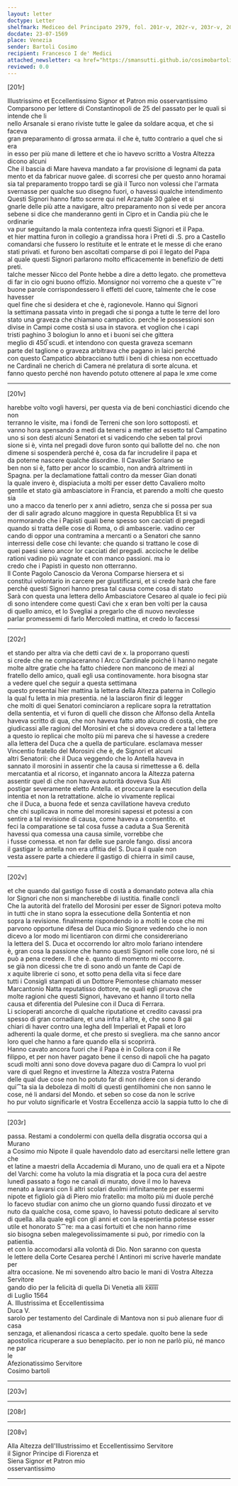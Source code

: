 ```yaml
---
layout: letter
doctype: Letter
shelfmark: Mediceo del Principato 2979, fol. 201r-v, 202r-v, 203r-v, 208r-v
docdate: 23-07-1569
place: Venezia
sender: Bartoli Cosimo
recipient: Francesco I de' Medici
attached_newsletter: <a href="https://smansutti.github.io/cosimobartoli/texts/3080_146/">3080_146</a>
reviewed: 0.0
---
```


[201r]  
  
  
Illustrissimo et Eccellentissimo Signor et Patron mio osservantissimo  
Comparsono per lettere di Constantinopoli de 25 del passato per le quali si intende che li  
nello Arsanale si erano riviste tutte le galee da soldare acqua, et che si faceva  
gran preparamento di grossa armata. il che è, tutto contrario a quel che si era  
in esso per più mane di lettere et che io havevo scritto a Vostra Altezza dicono alcuni  
Che il bascia di Mare haveva mandato a far provisione di legnami da pata  
mento et da fabricar nuove galee. di scorresi che per questo anno horamai  
sia tal preparamento troppo tardi se già il Turco non volessi che l'armata  
svernasse per qualche suo disegno fuori, o havessi qualche intendimento  
Questi Signori hanno fatto scerre qui nel Arzanale 30 galee et si  
gnarle delle più atte a navigare, altro preparamento non si vede per ancora  
sebene si dice che manderanno genti in Cipro et in Candia più che le ordinarie  
va pur seguitando la mala contenteza infra questi Signori et il Papa.  
et hier mattina furon in collegio a grandissa hora i Preti di .S. pro a Castello  
comandarsi che fussero lo restituite et le entrate et le messe di che erano  
stati privati. et furono ben ascoltati comparse di poi il legato del Papa  
al quale questi Signori parlarono molto efficacemente in benefizio de detti preti.  
talche messer Nicco del Ponte hebbe a dire a detto legato. che prometteva  
di far in cio ogni buono offizio. Monsignor noi vorremo che a queste v⁀re  
buone parole corrispondessero li effetti del cuore, talmente che le cose havesser  
quel fine che si desidera et che è, ragionevole. Hanno qui Signori  
la settimana passata vinto in pregadi che si ponga a tutte le terre del loro  
stato una graveza che chiamano campatico. perché le possessioni son  
divise in Campi come costà si usa in stavora. et voglion che i capi  
tristi paghino 3 bologiun lo anno et i buoni sei che gittera  
meglio di 450̅ scudi. et intendono con questa graveza scemann  
parte del taglione o graveza arbitrava che pagano in laici perché  
con questo Campatico abbracciano tutti i beni di chiesa non eccettuado  
ne Cardinali ne cherich di Camera né prelatura di sorte alcuna. et  
fanno questo perché non havendo potuto ottenere al papa le xme come  
  
---  

[201v]  
  
  
harebbe volto vogli haversi, per questa via de beni conchiastici dicendo che non  
terranno le visite, ma i fondi de Terreni che son loro sottoposti. et  
vanno hora spensando a medi da tenersi a metter ad essetto tal Campatino  
uno si son desti alcuni Senatori et si vadicendo che seben tal provi  
sione si è, vinta nel pregadi dove furon sonto qui ballotte del no. che non  
dimene si sospenderà perché è, cosa da far incrudelire il papa et  
da poterne nascere qualche disordine. Il Cavalier Soriano se  
ben non si è, fatto per ancor lo scambio, non andrà altrimenti in  
Spagna. per la declamatione fattali contro da messer Gian donati  
la quale invero è, dispiaciuta a molti per esser detto Cavaliero molto  
gentile et stato già ambasciatore in Francia, et parendo a molti che questo sia  
uno a macco da tenerlo per x anni adietro, senza che si possa per sua  
der di salir agrado alcuno maggiore in questa Repubblica Et si va  
mormorando che i Papisti quali bene spesso son cacciati di pregadi  
quando si tratta delle cose di Roma, o di ambascerie. vadino cer  
cando di oppor una contramina a mercanti o a Senatori che sanno  
interressi delle cose chi levante: che quando si trattano le cose di  
quei paesi sieno ancor lor cacciati del pregadi. accioche le delibe  
rationi vadino più vagnate et con manco passioni. ma io  
credo che i Papisti in questo non otterranno.  
Il Conte Pagolo Canoscio da Verona Comparse hiersera et si  
constitui volontario in carcere per giustificarsi, et si crede harà che fare  
perché questi Signori hanno presa tal causa come cosa di stato  
Sarà con questa una lettera dello Ambasciatore Cesareo al quale io feci più  
dì sono intendere come questi Cavi che x eran ben volti per la causa  
di quello amico, et lo Svegliai a pregarlo che di nuovo nevolesse  
parlar promessemi di farlo Mercoledì mattina, et credo lo faccessi  
  
---  

[202r]  
  
  
et stando per altra via che detti cavi de x. la proporrano questi  
si crede che ne compiaceranno l Arc:o Cardinale poiché li hanno negate  
molte altre gratie che ha fatto chiedere non mancono de mezi al  
fratello dello amico, quali egli usa continovamente. hora bisogna star  
a vedere quel che seguir a questa settimana  
questo presentai hier mattina la lettera della Altezza paterna in Collegio  
la qual fu letta in mia presentia. né la lasciaron finir di legger  
che molti di quei Senatori cominciaron a replicare sopra la retrattation  
della sententia, et vi furon di quelli che disson che Alfonso della Antella  
haveva scritto di qua, che non haveva fatto atto alcuno di costà, che pre  
giudicassi alle ragioni del Morosini et che si doveva credere a tal lettera  
a questo io replicai che molto più mi pareva che si havesse a credere  
alla lettera del Duca che a quella de particulare. esclamava messer  
Vincentio fratello del Morosini che è, de Signori et alcuni  
altri Senatorii: che il Duca veggendo che lo Antella haveva in  
sannato il morosini in assentir che la causa si rimettesse a 6. della  
mercatantia et al ricorso, et ingannato ancora la Altezza paterna  
assentir quel di che non haveva autorità doveva Sua Alti  
postigar severamente eletto Antella. et proccurare la esecution della  
intentia et non la retrattatione. alche io vivamente replicai  
che il Duca, a buona fede et senza cavillatione haveva creduto  
che chi suplicava in nome del moresini sapessi et potessi a con  
sentire a tal revisione di causa, come haveva a consentito. et  
feci la comparatione se tal cosa fusse a caduta a Sua Serenità  
havessi qua comessa una causa simile, vorrebbe che  
i fusse comessa. et non far delle sue parole fango. dissi ancora  
il gastigar lo antella non era uffitia del S. Duca il quale non  
vesta assere parte a chiedere il gastigo di chierra in simil cause,  
  
---  

[202v]  
  
  
et che quando dal gastigo fusse di costà a domandato poteva alla chia  
lor Signori che non si mancherebbe di iustitia. finalle concli  
Che la autorità del fratello del Morosini per esser de Signori poteva molto  
in tutti che in stano sopra la essecutione della Sontentia et non  
sopra la revisione. finalmente rispondendo io a molti le cose che mi  
parvono opportune difesa del Duca mio Signore vedendo che io non  
dicevo a lor modo mi licentiaron con dirmi che considereriano  
la lettera del S. Duca et occorrendo lor altro molo fariano intendere  
è, gran cosa la passione che hanno questi Signori nelle cose loro, né si  
può a pena credere. Il che è. quanto di momento mi occorre.  
se già non dicessi che tre dì sono andò un fante de Capi de  
x aquite librerie ci sono, et sotto pena della vita si fece dare  
tutti i Consigli stampati di un Dottore Piemontese chiamato messer  
Marcantonio Natta reputatisso dottore, ne quali egli pruova che  
molte ragioni che questi Signori, havevano et hanno il torto nella  
causa et diferentia del Pulesine con il Duca di Ferrara.  
Li scioperati ancorche di qualche riputatione et credito cavassi pra  
spesso di gran cornadiare, et una infra l altre, è, che sono 8 gai  
chiari di haver contro una legha dell Imperiali et Papali et loro  
adherenti la quale dorme, et che presto si svegliera. ma che sanno ancor  
loro quel che hanno a fare quando ella si scoprirrà.  
Hanno cavato ancora fuori che il Papa è in Collora con il Re  
filippo, et per non haver pagato bene il censo di napoli che ha pagato  
scudi molti anni sono dove doveva pagare duo di Campra lo vuol pri  
vare di quel Regno et investirne la Altezza vostra Paterna  
delle qual due cose non ho potuto far di non ridere con si derando  
qui⁀ta sia la deboleza di molti di questi gentilhomini che non sanno le  
cose, né li andarsi del Mondo. et seben so cose da non le scrive  
ho pur voluto significarle et Vostra Eccellenza acciò la sappia tutto lo che di  
  
---  

[203r]  
  
  
passa. Restami a condolermi con quella della disgratia occorsa qui a Murano  
a Cosimo mio Nipote il quale havendolo dato ad esercitarsi nelle lettere gran che  
et latine a maestri della Accademia di Murano, uno de quali era et a Nipote  
del Varchi: come ha voluto la mia disgratia et la poca cura del aestre  
lunedì passato a fogo ne canali di murato, dove il mo lo haveva  
menato a lavarsi con li altri scolari duolmi infinitamente per essermi  
nipote et figliolo già di Piero mio fratello: ma molto più mi duole perché  
lo facevo studiar con animo che un giorno quando fussi dirozato et ve  
nuto da qualche cosa, come spavo, lo havessi potuto dedicare al servito  
di quella. alla quale egli con gli anni et con la esperientia potesse esser  
utile et honorato S⁀re: ma a casi fortuiti et che non hanno rime  
sio bisogna seben malegevolissimamente si può, por rimedio con la patientia.  
et con lo accomodarsi alla volontà di Dio. Non saranno con questa  
le lettere della Corte Cesarea perché l Antinori mi scrive haverle mandate per  
altra occasione. Ne mi sovenendo altro bacio le mani di Vostra Altezza Servitore  
gando dio per la felicità di quella Di Venetia alli x̅x̅i̅i̅i̅i̅  
di Luglio 1564  
A. Illustrissima et Eccellentissima  
Duca V.  
sarolo per testamento del Cardinale di Mantova non si può alienare fuor di casa  
senzaga, et alienandosi ricasca a certo spedale. quolto bene la sede  
apostolica ricuperare a suo beneplacito. per io non ne parlò più, né manco ne par  
le  
Afezionatissimo Servitore  
Cosimo bartoli  
  
---  

[203v]  
  
  
  
---  

[208r]  
  
  
  
---  

[208v]  
  
  
Alla Altezza dell'Illustrissimo et Eccellentissimo Servitore  
il Signor Principe di Fiorenza et  
Siena Signor et Patron mio  
osservantissimo  
  
---  

